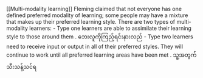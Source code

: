 [[Multi-modality learning]]
Fleming claimed that not everyone has one defined preferred modality of learning; some people may have a mixture that makes up their preferred learning style. 
There are two types of multi-modality learners: 
	- Type one learners are able to assimilate their learning style to those around them .  ဘေးလူကိုကြည့်ရင်းနားလည်
	- Type two learners need to receive input or output in all of their preferred styles. They will continue to work until all preferred learning areas have been met . သူ့အတွက်သီးသန့်သင်ရ